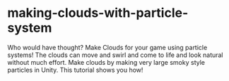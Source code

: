 # making-clouds-with-particle-system
Who would have thought? Make Clouds for your game using particle systems! The clouds can move and swirl and come to life and look natural without much effort. Make clouds by making very large smoky style particles in Unity. This tutorial shows you how!
